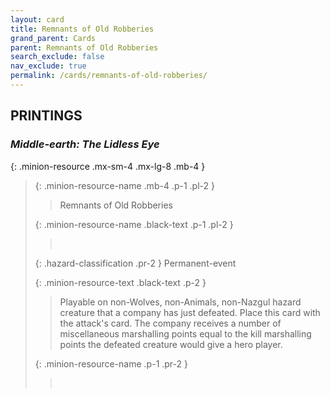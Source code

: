 ```yaml
---
layout: card
title: Remnants of Old Robberies
grand_parent: Cards
parent: Remnants of Old Robberies
search_exclude: false
nav_exclude: true
permalink: /cards/remnants-of-old-robberies/
---
```


## PRINTINGS


### _Middle-earth: The Lidless Eye_

{: .minion-resource .mx-sm-4 .mx-lg-8 .mb-4 }
> {: .minion-resource-name .mb-4 .p-1 .pl-2 }
> > <div class="hazard-mp"></div>
> > <div class="card-name">Remnants of Old Robberies</div>
>
> {: .minion-resource-name .black-text .p-1 .pl-2 }
> > &nbsp;
>
> {: .hazard-classification .pr-2 }
> Permanent-event
>
> {: .minion-resource-text .black-text .p-2 }
> > Playable on non-Wolves, non-Animals, non-Nazgul hazard creature that a company has just defeated. Place this card with the attack's card. The company receives a number of miscellaneous marshalling points equal to the kill marshalling points the defeated creature would give a hero player.  
> 
> {: .minion-resource-name .p-1 .pr-2 }
> > <div class="card-shield"></div>
> > <div class="card-corruption-white">&nbsp;</div>
